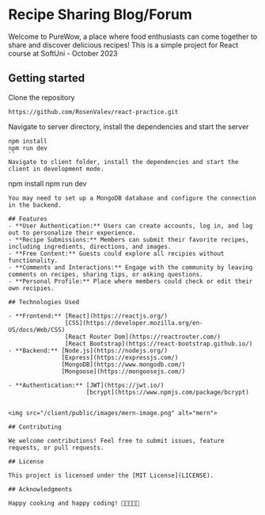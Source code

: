 # Recipe Sharing Blog/Forum

Welcome to PureWow, a place where food enthusiasts can come together to share and discover delicious recipes!
This is a simple project for React course at SoftUni - October 2023

## Getting started 

Clone the repository
```
https://github.com/RosenValev/react-practice.git
```
Navigate to server directory, install the dependencies and start the server
```
npm install
npm run dev
``
Navigate to client folder, install the dependencies and start the client in development mode.
```
npm install
npm run dev
```
You may need to set up a MongoDB database and configure the connection in the backend.

## Features
- **User Authentication:** Users can create accounts, log in, and log out to personalize their experience.
- **Recipe Submissions:** Members can submit their favorite recipes, including ingredients, directions, and images.
- **Free Content:** Guests could explore all recipies without functionality.
- **Comments and Interactions:** Engage with the community by leaving comments on recipes, sharing tips, or asking questions.
- **Personal Profile:** Place where members could check or edit their own recipies.

## Technologies Used

- **Frontend:** [React](https://reactjs.org/)
                [CSS](https://developer.mozilla.org/en-US/docs/Web/CSS)
                [React Router Dom](https://reactrouter.com/)
                [React Bootstrap](https://react-bootstrap.github.io/)
- **Backend:** [Node.js](https://nodejs.org/)
               [Express](https://expressjs.com/)
               [MongoDB](https://www.mongodb.com/)
               [Mongoose](https://mongoosejs.com/)

- **Authentication:** [JWT](https://jwt.io/)
                      [bcrypt](https://www.npmjs.com/package/bcrypt)


<img src="/client/public/images/mern-image.png" alt="mern">

## Contributing

We welcome contributions! Feel free to submit issues, feature requests, or pull requests.

## License

This project is licensed under the [MIT License](LICENSE).

## Acknowledgments

Happy cooking and happy coding! 🍲👩‍🍳👨‍🍳

